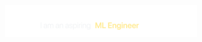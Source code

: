 
<h1 align="center">
    <img         src="https://github.com/patelvishwa1999/patelvishwa1999/blob/8b4b1277d4b4ff080292fbfac6d81aba60f14b5b/images_svg/namegithub2.gif" alt="Vishwa Patel" />
</h1>

